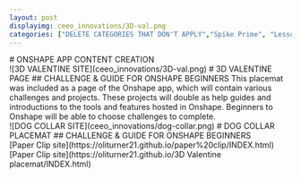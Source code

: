 ```yaml
---
layout: post
displayimg: ceeo_innovations/3D-val.png
categories: ["DELETE CATEGORIES THAT DON'T APPLY","Spike Prime", "Lesson Plans", "Makerspaces", "Robotics", "Ev3/NXT", "3D Printing", "Tech"] 
---
```

<!--SITE_TITLE creates a title for your webpage----------------->
<div class="site_title" markdown="1">
# ONSHAPE APP CONTENT CREATION
</div>

<!--IMAGE_TEXT_OVERLAY creates a image with a text box over it--------------------->
<div class="image_text_overlay" markdown="1">
![3D VALENTINE SITE](ceeo_innovations/3D-val.png)
# 3D VALENTINE PAGE
## CHALLENGE & GUIDE FOR ONSHAPE BEGINNERS
This placemat was included as a page of the Onshape app, which will contain various challenges and projects. These projects will double as help guides and introductions to the tools and features hosted in Onshape. Beginners to Onshape will be able to choose challenges to complete.
</div>

<div class="image_text_overlay" markdown="1">
![DOG COLLAR SITE](ceeo_innovations/dog-collar.png)
# DOG COLLAR PLACEMAT
## CHALLENGE & GUIDE FOR ONSHAPE BEGINNERS
</div>

<!--document creates a grid of documentss
<div class="document" markdown="1">
# MODELS & DEMOS
[Paper Clip](ceeo_innovations/paper-clip.mp4)
This demo was embedded in the HTML page as an animation loop in the Onshape app. 
<!-- insert as many links here as you want to dynamically create a grid of pdfs-->
<!-- </div> --------------------->

<div class="document" width="300" markdown="1" >
[Paper Clip site](https://oliturner21.github.io/paper%20clip/INDEX.html)
<!-- insert as many links here as you want to dynamically create a grid of pdfs-->
</div>

<div class="document" width="300" markdown="1" >
[Paper Clip site](https://oliturner21.github.io/3D Valentine placemat/INDEX.html)
<!-- insert as many links here as you want to dynamically create a grid of pdfs-->
</div>

<!--FREE WRITE lets you write any markdown you want (include images, lists, titles, code,etc)
               If something doesn't look how you expect on the page, try adding a linebreak after it--------------------->
<div class="free_write" markdown="1"> 
</div>



